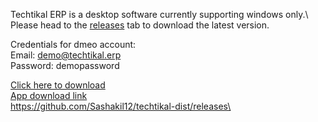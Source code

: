 Techtikal ERP is a desktop software currently supporting windows only.\ 
Please head to the [releases](https://github.com/Sashakil12/techtikal-dist/releases) tab to download the latest version.


Credentials for dmeo account:\
Email: demo@techtikal.erp\
Password: demopassword


[Click here to download](https://github.com/Sashakil12/techtikal-dist/releases)\
[App download link](https://github.com/Sashakil12/techtikal-dist/releases)\
https://github.com/Sashakil12/techtikal-dist/releases\

